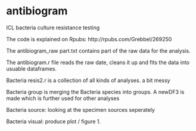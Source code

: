 # antibiogram
ICL bacteria culture resistance testing
<p>The code is explained on Rpubs: http://rpubs.com/Grebbel/269250 </p>
<p>The antibiogram_raw part.txt contains part of the raw data for the analysis. </p>
<p>The antibiogram.r file reads the raw date, cleans it up and fits the data into usuable dataframes. </p>
<p> Bacteria resis2.r is a collection of all kinds of analyses. a bit messy </p>
<p>Bacteria group is merging the Bacteria species into groups. A newDF3 is made which is further used for other analyses </p>
<p> Bacteria source: looking at the specimen sources seperately </p>
<p> Bacteria visual: produce plot / figure 1. </p>
